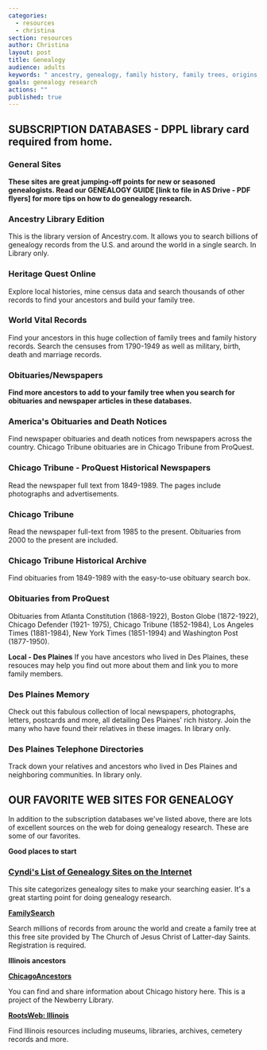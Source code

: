 ```yaml
---
categories: 
  - resources
  - christina
section: resources
author: Christina
layout: post
title: Genealogy
audience: adults
keywords: " ancestry, genealogy, family history, family trees, origins, relatives, descendants, ancestors, roots, heritage "
goals: genealogy research
actions: ""
published: true
---
```


##  SUBSCRIPTION DATABASES - DPPL library card required from home.

### General Sites

**These sites are great jumping-off points for new or seasoned genealogists. Read our GENEALOGY GUIDE [link to file in AS Drive - PDF flyers] for more tips on how to do genealogy research.**

### Ancestry Library Edition
This is the library version of Ancestry.com. It allows you to search billions of genealogy records from the U.S. and around the world in a single search. In Library only.

### Heritage Quest Online
Explore local histories, mine census data and search thousands of other records to find your ancestors and build your family tree.

### World Vital Records
Find your ancestors in this huge collection of family trees and family history records. Search the censuses from 1790-1949 as well as military, birth, death and marriage records.

### Obituaries/Newspapers

**Find more ancestors to add to your family tree when you search for obituaries and newspaper articles in these databases.**

### America's Obituaries and Death Notices
Find newspaper obituaries and death notices from newspapers across the country.  Chicago Tribune obituaries are in Chicago Tribune from ProQuest.

### Chicago Tribune - ProQuest Historical Newspapers
Read the newspaper full text from 1849-1989. The pages include photographs and advertisements.

### Chicago Tribune
Read the newspaper full-text from 1985 to the present. Obituaries from 2000 to the present are included.

### Chicago Tribune Historical Archive
Find obituaries from 1849-1989 with the easy-to-use obituary search box.

### Obituaries from ProQuest
Obituaries from Atlanta Constitution (1868-1922), Boston Globe (1872-1922), Chicago Defender (1921- 1975), Chicago Tribune (1852-1984), Los Angeles Times (1881-1984), New York Times (1851-1994) and Washington Post (1877-1950).

**Local - Des Plaines**
If you have ancestors who lived in Des Plaines, these resouces may help you find out more about them and link you to more family members.

### Des Plaines Memory
Check out this fabulous collection of local newspapers, photographs, letters, postcards and more, all detailing Des Plaines' rich history. Join the many who have found their relatives in these images. In library only.

### Des Plaines Telephone Directories
Track down your relatives and ancestors who lived in Des Plaines and neighboring communities. In library only.

## OUR FAVORITE WEB SITES FOR GENEALOGY

In addition to the subscription databases we've listed above, there are lots of excellent sources on the web for doing genealogy research. These are some of our favorites.

**Good places to start**

### [Cyndi's List of Genealogy Sites on the Internet](http://www.cyndislist.com/)
This site categorizes genealogy sites to make your searching easier. It's a great starting point for doing genealogy research. 

**[FamilySearch](https://familysearch.org/)**

Search millions of records from arounc the world and create a family tree at this free site provided by The Church of Jesus Christ of Latter-day Saints. Registration is required.

**Illinois ancestors**

**[ChicagoAncestors](http://chicagoancestors.org/)**

You can find and share information about Chicago history here. This is a project of the Newberry Library.

**[RootsWeb: Illinois](http://www.rootsweb.ancestry.com/roots-l/USA/il.html)**

Find Illinois resources including museums, libraries, archives, cemetery records and more.
